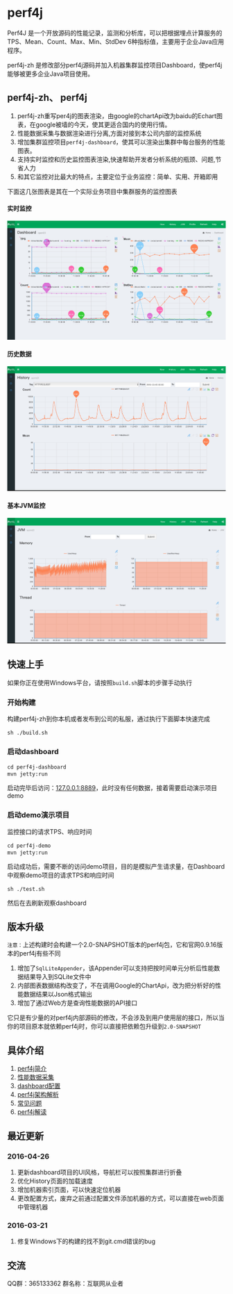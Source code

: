 # perf4j

Perf4J 是一个开放源码的性能记录，监测和分析库，可以把根据埋点计算服务的TPS、Mean、Count、Max、Min、StdDev 6种指标值，主要用于企业Java应用程序。

perf4j-zh 是修改部分perf4j源码并加入机器集群监控项目Dashboard，使perf4j能够被更多企业Java项目使用。


## perf4j-zh、 perf4j

1. perf4j-zh重写per4j的图表渲染，由google的chartApi改为baidu的Echart图表，在google被墙的今天，使其更适合国内的使用行情。
1. 性能数据采集与数据渲染进行分离,方面对接到本公司内部的监控系统
1. 增加集群监控项目`perf4j-dashboard`，使其可以渲染出集群中每台服务的性能图表。
1. 支持实时监控和历史监控图表渲染,快速帮助开发者分析系统的瓶颈、问题,节省人力
1. 和其它监控对比最大的特点，主要定位于业务监控：简单、实用、开箱即用

下面这几张图表是其在一个实际业务项目中集群服务的监控图表

#### 实时监控

![Alt text](./doc/Pef4j___now.jpg)

#### 历史数据

![Alt text](./doc/Pef4j___history.jpg)

#### 基本JVM监控

![Alt text](./doc/perf4j__jvm.jpg)

## 快速上手

如果你正在使用Windows平台，请按照`build.sh`脚本的步骤手动执行

### 开始构建

构建perf4j-zh到你本机或者发布到公司的私服，通过执行下面脚本快速完成

    sh ./build.sh

### 启动dashboard
    
    cd perf4j-dashboard
    mvn jetty:run
    
启动完毕后访问：[127.0.0.1:8889](http://127.0.0.1:8889)，此时没有任何数据，接着需要启动演示项目demo

### 启动demo演示项目

监控接口的请求TPS、响应时间
 
    cd perf4j-demo
    mvn jetty:run
    
启动成功后，需要不断的访问demo项目，目的是模拟产生请求量，在Dashboard中观察demo项目的请求TPS和响应时间
    
    sh ./test.sh

然后在去刷新观察dashboard
   
## 版本升级

`注意：`上述构建时会构建一个2.0-SNAPSHOT版本的perf4j包，它和官网0.9.16版本的perf4j有些不同

1. 增加了`SqlLiteAppender`，该Appender可以支持把按时间单元分析后性能数据结果导入到SQLite文件中
1. 内部图表数据结构改变了，不在调用Google的ChartApi，改为把分析好的性能数据结果以Json格式输出
1. 增加了通过Web方是查询性能数据的API接口

它只是有少量的对perf4j内部源码的修改，不会涉及到用户使用层的接口，所以当你的项目原本就依赖perf4j时，你可以直接把依赖包升级到`2.0-SNAPSHOT`


## 具体介绍

1. [perf4j简介](./doc/site/index.html)
1. [性能数据采集](./doc/perf4j_usage.md)
1. [dashboard配置](./doc/dashboard_usage.md)
1. [perf4j架构解析](https://raw.githubusercontent.com/WangJunTYTL/perf4j-zh/master/doc/perf4j架构解析.jpg)
1. [常见问题](./doc/qa.md)
1. [perf4j解读](./doc/perf4j_src.md)

## 最近更新

### 2016-04-26

1. 更新dashboard项目的UI风格，导航栏可以按照集群进行折叠
2. 优化History页面的加载速度
3. 增加机器索引页面，可以快速定位机器
4. 更改配置方式，废弃之前通过配置文件添加机器的方式，可以直接在web页面中管理机器

### 2016-03-21

1. 修复Windows下的构建的找不到git.cmd错误的bug

## 交流

QQ群：365133362 群名称：互联网从业者
   
   
